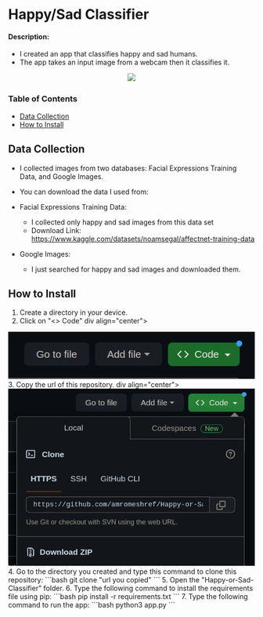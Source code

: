 # Happy/Sad Classifier


#### Description:

- I created an app that classifies happy and sad humans.
- The app takes an input image from a webcam then it classifies it.

<div align="center">
<img src= "app.png" style="width:600px;height:600;">
</div>

### Table of Contents
- [Data Collection](#Data-Collection)
- [How to Install](#how-to-install)



## Data Collection

- I collected images from two databases: Facial Expressions Training Data, and Google Images.
- You can download the data I used from: 

- Facial Expressions Training Data:
    - I collected only happy and sad images from this data set
    - Download Link: https://www.kaggle.com/datasets/noamsegal/affectnet-training-data
- Google Images:
    - I just searched for happy and sad images and downloaded them.

## How to Install
1. Create a directory in your device.
2. Click on "<> Code"
div align="center">
<img src= "images/code.png" style="width:600px;height:600;">
</div> 
3. Copy the url of this repository.
div align="center">
<img src= "images/url.png" style="width:600px;height:600;">
</div> 
4. Go to the directory you created and type this command to clone this repository:
    ```bash
    git clone "url you copied"
    ```
5. Open the "Happy-or-Sad-Classifier" folder.
6.  Type the following command to install the requirements file using pip:
    ```bash
    pip install -r requirements.txt
    ```
7.  Type the following command to run the app:
    ```bash
    python3 app.py
    ```  
